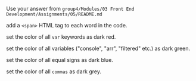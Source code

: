 <p>Use your answer from <code>group4/Modules/03 Front End Development/Assignments/05/README.md</code><p>
<p>add a <code>&ltspan&gt;</code> HTML tag to each word in the code.</p>
<p>set the color of all <code>var</code> keywords as dark red.</p>
<p>set the color of all variables ("console", "arr", "filtered" etc.) as dark green.</p>
<p>set the color of all equal signs as dark blue.</p>
<p>set the color of all <code>commas</code> as dark grey.</p>